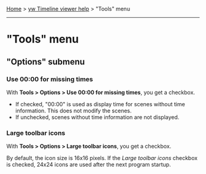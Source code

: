 [Home](..) > [yw Timeline viewer help](index.md) > "Tools" menu

---

# "Tools" menu

## "Options" submenu

### Use 00:00 for missing times

With **Tools > Options > Use 00:00 for missing times**, you get a checkbox.

 -   If checked, "00:00" is used as display time for scenes
     without time information. This does not modify the scenes.
 -   If unchecked, scenes without time information are not
     displayed.
     
### Large toolbar icons

With **Tools > Options > Large toolbar icons**, you get a checkbox.

By default, the icon size is 16x16 pixels. If the *Large toolbar icons*
checkbox is checked, 24x24 icons are used after the next program startup.

